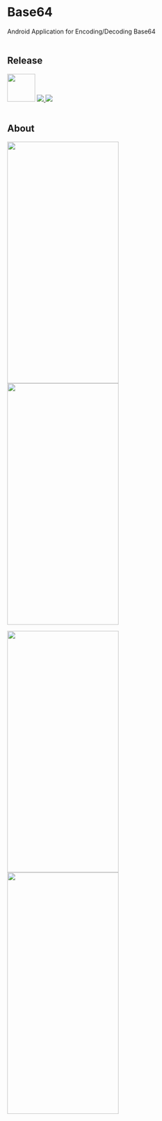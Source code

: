 # Base64
Android Application for Encoding/Decoding Base64
<br><br>

## Release
<img src="https://user-images.githubusercontent.com/81938036/150636567-2ea5dd2d-00b7-45b6-b2a4-3094232bb495.png" width="64" height="64">
<a href="https://play.google.com/store/apps/details?id=com.pleiades.pleione.base64">
  <img src="https://img.shields.io/badge/Play Store-1.1.0-FD9E16">
</a>
<a href="https://play.google.com/store/apps/details?id=com.pleiades.pleione.base64">
  <img src="https://img.shields.io/badge/Downloads-0.29k-orange">
</a>
<br><br>

## About
<img src="https://user-images.githubusercontent.com/81938036/150158220-6f69629a-e2e2-450d-8e7f-60803b33a876.png" width="256" height="555"> <img src="https://user-images.githubusercontent.com/81938036/150158226-7bb92155-daa9-4395-8b1a-863c94983375.png" width="256" height="555">

<img src="https://user-images.githubusercontent.com/81938036/150158232-4442b36b-7b4d-4b0d-8e71-008a08dec7fe.png" width="256" height="555"> <img src="https://user-images.githubusercontent.com/81938036/150158236-8c19cf71-bf94-4fb2-9410-6b4af8b45b0b.png" width="256" height="555">
